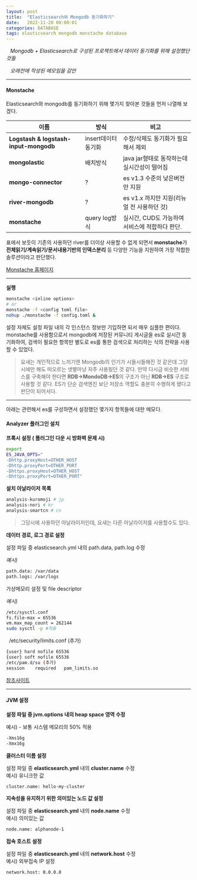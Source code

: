 ```yaml
---
layout: post
title:  "Elasticsearch와 Mongodb 동기화하기"
date:   2022-11-20 00:00:01
categories: DATABASE
tags: elasticsearch mongodb monstache database
---
```



<i class="fa-regular fa-circle-check" style="margin-right:0.7rem"></i>*Mongodb + Elasticsearch로 구성된 프로젝트에서 데이터 동기화를 위해 설정했단 것들*

<i class="fa-regular fa-circle-check" style="margin-right:0.7rem; color:red"></i><span class="color1">*오래전에 작성된 메모임을 감안*</span>

---


#### Monstache

Elasticsearch와 mongodb를 동기화하기 위해 몇가지 찾아본 것들을 먼저 나열해 보겠다.

|이름|방식|비고|
|---|---|---|
|**Logstash & logstash-input-mongodb**|insert데이터 동기화|수정/삭제도 동기화가 필요해서 제외|
|**mongolastic**|배치방식|java jar형태로 동작하는데 <span class="color1">실시간성이 떨어짐</span>|
|**mongo-connector**|?|es v1.3 수준의 <span class="color1">낮은버전만 지원</span>|
|**river-mongodb**|?|es v1.x 까지만 지원<span class="color1">(리뉴얼 전 사용하던 것)</span>|
|**monstache**|query log방식|<span class="color3">실시간, CUD도 가능하여 서비스에 적합하다 판단.</span>|

표에서 보듯이 기존의 사용하던 river를 더이상 사용할 수 없게 되면서 **monstache**가 **전체읽기/계속읽기/문서내용기반의 인덱스분리** 등 다양한 기능을 지원하여 가장 적합한 솔루션이라고 판단했다.   


[Monstache 홈페이지][monstache]

---

**실행** 

```bash
monstache <inline options>
# or
monstache -f <config toml file>
nohup ./monstache -f config.toml &
```

설정 자체도 설정 파일 내의 각 인스턴스 정보만 기입하면 되서 매우 심플한 편이다. monstache를 사용함으로서 mongodb에 저장된 커뮤니티 게시글을 es로 실시간 동기화하여, 검색이 필요한 항목만 별도로 es를 통한 검색으로 처리하는 식의 전략을 사용할 수 있었다.   
   
> 요새는 개인적으로 느끼기엔 Mongodb의 인기가 시들시들해진 것 같은데 그당시에만 해도 떠오르는 샛별마냥 자주 사용됬던 것 같다. 만약 다시금 비슷한 서비스를 구축해야 한다면 **RDB->MondoDB->ES**의 구조가 아닌 **RDB->ES** 구조로 사용할 것 같다. ES가 단순 검색엔진 보단 저장소 역할도 충분히 수행하게 됐다고 판단이 되어서다.


---

아래는 관련해서 es를 구성하면서 설정했던 몇가지 항목들에 대한 메모다.

#### Analyzer 플러그인 설치

**프록시 설정 ( 플러그인 다운 시 방화벽 문제 시)**

```bash
export 
ES_JAVA_OPTS="
-Dhttp.proxyHost=OTHER_HOST
-Dhttp.proxyPort=OTHER_PORT
-Dhttps.proxyHost=OTHER_HOST
-Dhttps.proxyPort=OTHER_PORT"
```

**설치 아날라이저 목록**

```bash
analysis-kuromoji # jp
analysis-nori # kr
analysis-smartcn # cn
```

> 그당시에 사용하던 아날라이저인데, 요새는 다른 아날라이저를 사용할수도 있다.
   
**데이터 경로, 로그 경로 설정**

설정 파일 중 elasticsearch.yml 내의 path.data, path.log 수정

*예시)*

```bash
path.data: /var/data
path.logs: /var/logs
```

가상메모리 설정 및 file descriptor

*예시)*

```bash
/etc/sysctl.conf
fs.file-max = 65536
vm.max_map_count = 262144
sudo sysctl -p #적용
```
 
/etc/security/limits.conf (추가)

```bash
{user} hard nofile 65536
{user} soft nofile 65536
/etc/pam.d/su (추가)
session    required   pam_limits.so
```

[참조사이트][essetup]

---

#### JVM 설정

**설정 파일 중 jvm.options 내의 heap space 영역 수정**

예시) - 보통 시스템 메모리의 50% 적용

```bash
-Xms16g
-Xmx16g
```

**클러스터 이름 설정**

설정 파일 중 **elasticsearch.yml** 내의 **cluster.name** 수정   
예시) 유니크한 값

```bash
cluster.name: hello-my-cluster
```

**지속성을 유지하기 위한 의미있는 노드 값 설정**

설정 파일 중 **elasticsearch.yml** 내의 **node.name** 수정   
예시) 의미있는 값

```bash
node.name: alphanode-1
```

**접속 호스트 설정**

설정 파일 중 **elasticsearch.yml** 내의 **network.host** 수정   
예시) 외부접속 IP 설정

```bash
network.host: 0.0.0.0
```


[essetup]: http://kugancity.tistory.com/entry/elasticsearch-51-관련-설정-변경
[monstache]: https://rwynn.github.io/monstache-site/